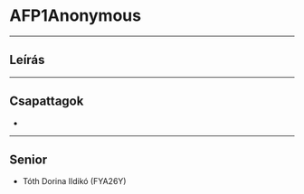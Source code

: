 # AFP1Anonymous

---

## Leírás

---

## Csapattagok

+


---

## Senior

+ Tóth Dorina Ildikó (FYA26Y)